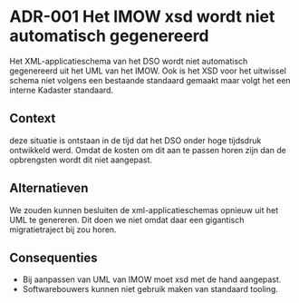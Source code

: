 # ADR-001 Het IMOW xsd wordt niet automatisch gegenereerd

Het XML-applicatieschema van het DSO wordt niet automatisch gegenereerd uit het UML
van het IMOW. Ook is het XSD voor het uitwissel schema niet volgens een bestaande
standaard gemaakt maar volgt het een interne Kadaster standaard.

## Context

deze situatie is ontstaan in de tijd dat het DSO onder hoge tijdsdruk ontwikkeld
werd. Omdat de kosten om dit aan te passen horen zijn dan de opbrengsten wordt
dit niet aangepast.

## Alternatieven

We zouden kunnen besluiten de xml-applicatieschemas opnieuw uit het UML te genereren. Dit doen
we niet omdat daar een gigantisch migratietraject bij zou horen.

## Consequenties

- Bij aanpassen van UML van IMOW moet xsd met de hand aangepast.
- Softwarebouwers kunnen niet gebruik maken van standaard tooling.

